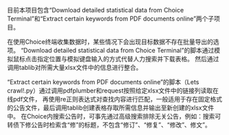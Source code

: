 目前本项目包含“Download detailed statistical data from Choice Terminal”和“Extract certain keywords from PDF documents online”两个子项目。

在使用Choice终端收集数据时，某些情况下会出现目标数据不存在批量导出的选项。
“Download detailed statistical data from Choice Terminal”的脚本通过模拟鼠标点击指定位置与模拟键盘输入的方式代替人力搜索并下载表格。
然后通过调用tablib对所需大量xlsx文件中的信息进行整合。

“Extract certain keywords from PDF documents online”的脚本（Lets crawl!.py）通过调用pdfplumber和request按照给定xlsx文件中的链接列读取在线pdf文件，
再使用re正则表达式对查找内容进行匹配，一般适用于存在固定格式的公告文件，最后调用tablib创建表格存取所需信息并输出至新创建的xlsx文件中。
在Choice内搜索公告时，可事先通过高级搜索排除无关公告，例如：搜索可转债下修公告时检索含“修”的标题，不包含“修订”、“修复”、“修改”、修文”。
